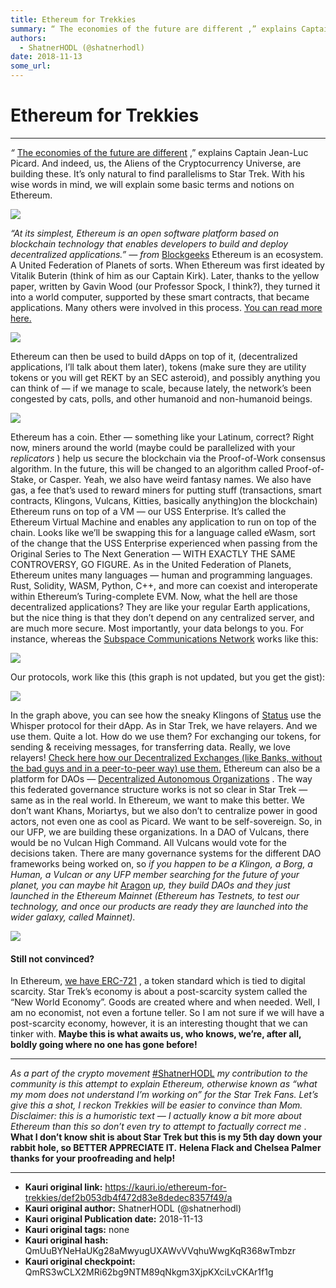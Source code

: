 ```yaml
---
title: Ethereum for Trekkies
summary: “ The economies of the future are different ,” explains Captain Jean-Luc Picard. And indeed, us, the Aliens of the Cryptocurrency Universe, are building these. It’s only natural to find parallelisms to Star Trek. With his wise words in mind, we will explain some basic terms and notions on Ethereum. “At its simplest, Ethereum is an open software platform based on blockchain technology that enables developers to build and deploy decentralized applications.” — from Blockgeeks Ethereum is an ecosyst
authors:
  - ShatnerHODL (@shatnerhodl)
date: 2018-11-13
some_url: 
---
```


# Ethereum for Trekkies



----

 _“_  [The economies of the future are different](https://www.quora.com/What-is-the-economic-system-of-the-Star-Trek-Federation-Does-the-Federation-have-money-How-does-their-social-safety-net-work-What-motivates-careers-and-personal-productivity-How-are-things-owned-and-exchanged) ,” explains Captain Jean-Luc Picard. And indeed, us, the Aliens of the Cryptocurrency Universe, are building these. It’s only natural to find parallelisms to Star Trek. With his wise words in mind, we will explain some basic terms and notions on Ethereum.

![](https://cdn-images-1.medium.com/max/1600/1*VaRudPGu-3xqqv_V44Bryg.jpeg)

 _“At its simplest, Ethereum is an open software platform based on blockchain technology that enables developers to build and deploy decentralized applications.” — from_  [Blockgeeks](https://blockgeeks.com/) 
Ethereum is an ecosystem. A United Federation of Planets of sorts. When Ethereum was first ideated by Vitalik Buterin (think of him as our Captain Kirk). Later, thanks to the yellow paper, written by Gavin Wood (our Professor Spock, I think?), they turned it into a world computer, supported by these smart contracts, that became applications. Many others were involved in this process. [You can read more here.](https://vitalik.ca/general/2017/09/14/prehistory.html) 

![](https://cdn-images-1.medium.com/max/1600/1*cqelzRtr0-XMbzn-p2ZqXw.jpeg)

Ethereum can then be used to build dApps on top of it, (decentralized applications, I’ll talk about them later), tokens (make sure they are utility tokens or you will get REKT by an SEC asteroid), and possibly anything you can think of — if we manage to scale, because lately, the network’s been congested by cats, polls, and other humanoid and non-humanoid beings.

![](https://cdn-images-1.medium.com/max/1600/1*6bhdyZI0oEcOa2wFSSSdwQ.jpeg)

Ethereum has a coin. Ether — something like your Latinum, correct? Right now, miners around the world (maybe could be parallelized with your _replicators_ ) help us secure the blockchain via the Proof-of-Work consensus algorithm. In the future, this will be changed to an algorithm called Proof-of-Stake, or Casper. Yeah, we also have weird fantasy names. We also have gas, a fee that’s used to reward miners for putting stuff (transactions, smart contracts, Klingons, Vulcans, Kitties, basically anything)on the blockchain)
Ethereum runs on top of a VM — our USS Enterprise. It’s called the Ethereum Virtual Machine and enables any application to run on top of the chain. Looks like we’ll be swapping this for a language called eWasm, sort of the change that the USS Enterprise experienced when passing from the Original Series to The Next Generation — WITH EXACTLY THE SAME CONTROVERSY, GO FIGURE.
As in the United Federation of Planets, Ethereum unites many languages — human and programming languages. Rust, Solidity, WASM, Python, C++, and more can coexist and interoperate within Ethereum’s Turing-complete EVM.
Now, what the hell are those decentralized applications? They are like your regular Earth applications, but the nice thing is that they don’t depend on any centralized server, and are much more secure. Most importantly, your data belongs to you. For instance, whereas the [Subspace Communications Network](https://scifi.stackexchange.com/questions/19725/how-does-star-trek-faster-than-light-communication-work) works like this:

![](https://cdn-images-1.medium.com/max/1600/0*QTZaLYSZsjh2Hehi)

Our protocols, work like this (this graph is not updated, but you get the gist):

![](https://cdn-images-1.medium.com/max/1600/0*lr5AMj0ZXUd9jUZW)

In the graph above, you can see how the sneaky Klingons of [Status](https://status.im) use the Whisper protocol for their dApp.
As in Star Trek, we have relayers. And we use them. Quite a lot. How do we use them? For exchanging our tokens, for sending & receiving messages, for transferring data. Really, we love relayers! [Check here how our Decentralized Exchanges (like Banks, without the bad guys and in a peer-to-peer way) use them.](https://relayer.network/) 
Ethereum can also be a platform for DAOs — [Decentralized Autonomous Organizations](https://www.ethereum.org/dao) . The way this federated governance structure works is not so clear in Star Trek — same as in the real world. In Ethereum, we want to make this better. We don’t want Khans, Moriartys, but we also don’t to centralize power in good actors, not even one as cool as Picard. We want to be self-sovereign. So, in our UFP, we are building these organizations. In a DAO of Vulcans, there would be no Vulcan High Command. All Vulcans would vote for the decisions taken. There are many governance systems for the different DAO frameworks being worked on, so _if you happen to be a Klingon, a Borg, a Human, a Vulcan or any UFP member searching for the future of your planet, you can maybe hit_  [Aragon](https://aragon.org/)  _up, they build DAOs and they just launched in the Ethereum Mainnet (Ethereum has Testnets, to test our technology, and once our products are ready they are launched into the wider galaxy, called Mainnet)._ 

![](https://cdn-images-1.medium.com/max/1600/1*21ahWNPxZLBhuiMpFi_xdw.jpeg)


#### Still not convinced?
In Ethereum, [we have ERC-721](http://erc721.org/) , a token standard which is tied to digital scarcity. Star Trek’s economy is about a post-scarcity system called the “New World Economy”. Goods are created where and when needed. Well, I am no economist, not even a fortune teller. So I am not sure if we will have a post-scarcity economy, however, it is an interesting thought that we can tinker with. **Maybe this is what awaits us, who knows, we’re, after all, boldly going where no one has gone before!** 

----

 _As a part of the crypto movement_  [#ShatnerHODL](https://shatnerhodl.com)  _my contribution to the community is this attempt to explain Ethereum, otherwise known as “what my mom does not understand I’m working on” for the Star Trek Fans. Let’s give this a shot, I reckon Trekkies will be easier to convince than Mom._ 
 _Disclaimer: this is a humoristic text — I actually know a bit more about Ethereum than this so don’t even try to attempt to factually correct me_ . **What I don’t know shit is about Star Trek but this is my 5th day down your rabbit hole, so BETTER APPRECIATE IT.** 
 **Helena Flack and Chelsea Palmer thanks for your proofreading and help!** 



---

- **Kauri original link:** https://kauri.io/ethereum-for-trekkies/def2b053db4f472d83e8dedec8357f49/a
- **Kauri original author:** ShatnerHODL (@shatnerhodl)
- **Kauri original Publication date:** 2018-11-13
- **Kauri original tags:** none
- **Kauri original hash:** QmUuBYNeHaUKg28aMwyugUXAWvVVqhuWwgKqR368wTmbzr
- **Kauri original checkpoint:** QmRS3wCLX2MRi62bg9NTM89qNkgm3XjpKXciLvCKAr1f1g



